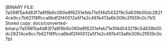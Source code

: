 [BINARY FILE: 7a598f5a4d83f7a8f8b6c060e8f6251efeb71e5f4d543219c5d639b00dc28214ce9cc7b62118ffcca6bdf2f40012a5f1e2c481b413a6b309c2f939c0c7b1]
Stored copy: docs/converted-binary/7a598f5a4d83f7a8f8b6c060e8f6251efeb71e5f4d543219c5d639b00dc28214ce9cc7b62118ffcca6bdf2f40012a5f1e2c481b413a6b309c2f939c0c7b1
